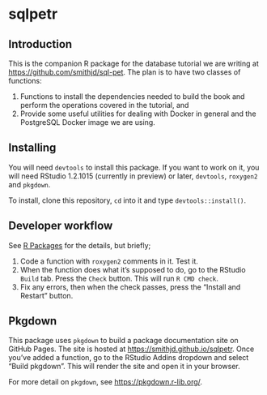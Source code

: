 sqlpetr
================

## Introduction

This is the companion R package for the database tutorial we are writing
at <https://github.com/smithjd/sql-pet>. The plan is to have two classes
of functions:

1.  Functions to install the dependencies needed to build the book and
    perform the operations covered in the tutorial, and
2.  Provide some useful utilities for dealing with Docker in general and
    the PostgreSQL Docker image we are using.

## Installing

You will need `devtools` to install this package. If you want to work on
it, you will need RStudio 1.2.1015 (currently in preview) or later,
`devtools`, `roxygen2` and `pkgdown`.

To install, clone this repository, `cd` into it and type
`devtools::install()`.

## Developer workflow

See [R Packages](http://r-pkgs.had.co.nz/) for the details, but briefly;

1.  Code a function with `roxygen2` comments in it. Test it.
2.  When the function does what it’s supposed to do, go to the RStudio
    `Build` tab. Press the `Check` button. This will run `R CMD check`.
3.  Fix any errors, then when the check passes, press the “Install and
    Restart” button.

## Pkgdown

This package uses `pkgdown` to build a package documentation site on
GitHub Pages. The site is hosted at <https://smithjd.github.io/sqlpetr>.
Once you’ve added a function, go to the RStudio Addins dropdown and
select “Build pkgdown”. This will render the site and open it in your
browser.

For more detail on `pkgdown`, see <https://pkgdown.r-lib.org/>.
